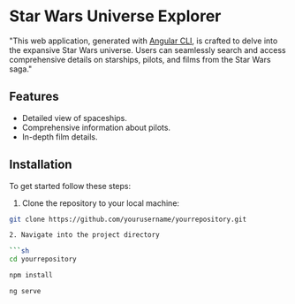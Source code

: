 # Star Wars Universe Explorer 

"This web application, generated with [Angular CLI](https://github.com/angular/angular-cli), is crafted to delve into the expansive Star Wars universe. Users can seamlessly search and access comprehensive details on starships, pilots, and films from the Star Wars saga."

## Features

- Detailed view of spaceships.
- Comprehensive information about pilots.
- In-depth film details.

## Installation 

To get started follow these steps: 

1. Clone the repository to your local machine:

```sh
git clone https://github.com/yourusername/yourrepository.git

2. Navigate into the project directory 

```sh
cd yourrepository

npm install

ng serve